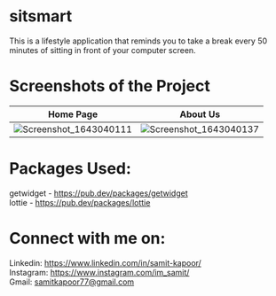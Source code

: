 # sitsmart

This is a lifestyle application that reminds you to take a break every 50 minutes of sitting in front of your computer screen.

# Screenshots of the Project

Home Page                  |  About Us                   
:-------------------------:|:-------------------------:|
![Screenshot_1643040111](https://user-images.githubusercontent.com/77121931/150818662-dce01409-cf22-48cd-9297-fa3e508e9eb9.png)|![Screenshot_1643040137](https://user-images.githubusercontent.com/77121931/150818677-2fdc4981-babe-4dff-b782-45e711e0bf88.png)

# Packages Used: 
getwidget - https://pub.dev/packages/getwidget <br />
lottie - https://pub.dev/packages/lottie <br />

# Connect with me on:
Linkedin: https://www.linkedin.com/in/samit-kapoor/ <br />
Instagram: https://www.instagram.com/im_samit/ <br />
Gmail: samitkapoor77@gmail.com
